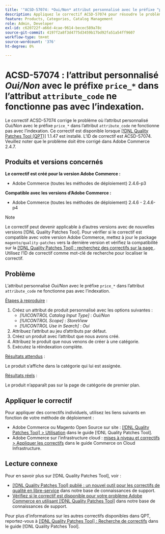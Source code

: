```yaml
---
title: '"ACSD-57074: *Oui/Non* attribut personnalisé avec le préfixe "price_*" dans l’attribut "attribute_code" ne fonctionne pas avec l’indexation"'
description: Appliquez le correctif ACSD-57074 pour résoudre le problème Adobe Commerce en raison duquel l’attribut personnalisé *Oui/Non* avec le préfixe &grave;price_*&grave; dans l’attribut &grave;attribute_code&grave; ne fonctionne pas avec l’indexation.
feature: Products, Categories, Catalog Management
role: Admin, Developer
exl-id: c620722f-a66d-4cae-9614-becec589a78c
source-git-commit: 4197f2a8f3d4775d3459b17bd92fa51a54ff9607
workflow-type: tm+mt
source-wordcount: '376'
ht-degree: 0%

---
```


# ACSD-57074 : l’attribut personnalisé *Oui/Non* avec le préfixe `price_*` dans l’attribut `attribute_code` ne fonctionne pas avec l’indexation.

Le correctif ACSD-57074 corrige le problème où l’attribut personnalisé *Oui/Non* avec le préfixe `price_*` dans l’attribut `attribute_code` ne fonctionne pas avec l’indexation. Ce correctif est disponible lorsque [[!DNL Quality Patches Tool (QPT)]](/help/announcements/adobe-commerce-announcements/magento-quality-patches-released-new-tool-to-self-serve-quality-patches.md) 1.1.47 est installé. L’ID de correctif est ACSD-57074. Veuillez noter que le problème doit être corrigé dans Adobe Commerce 2.4.7.

## Produits et versions concernés

**Le correctif est créé pour la version Adobe Commerce :**

* Adobe Commerce (toutes les méthodes de déploiement) 2.4.6-p3

**Compatible avec les versions d’Adobe Commerce :**

* Adobe Commerce (toutes les méthodes de déploiement) 2.4.6 - 2.4.6-p4

>[!NOTE]
>
>Le correctif peut devenir applicable à d’autres versions avec de nouvelles versions [!DNL Quality Patches Tool]. Pour vérifier si le correctif est compatible avec votre version Adobe Commerce, mettez à jour le package `magento/quality-patches` vers la dernière version et vérifiez la compatibilité sur la [[!DNL Quality Patches Tool] : recherchez des correctifs sur la page ](https://experienceleague.adobe.com/tools/commerce-quality-patches/index.html?lang=fr). Utilisez l’ID de correctif comme mot-clé de recherche pour localiser le correctif.

## Problème

L’attribut personnalisé *Oui/Non* avec le préfixe `price_*` dans l’attribut `attribute_code` ne fonctionne pas avec l’indexation.

<u>Étapes à reproduire</u> :

1. Créez un attribut de produit personnalisé avec les options suivantes :
   * *[!UICONTROL Catalog Input Type]* : *Oui/Non*
   * *[!UICONTROL Scope]* : *StoreView*
   * *[!UICONTROL Use in Search]* : *Oui*
1. Attribuez l’attribut au jeu d’attributs par défaut.
1. Créez un produit avec l’attribut que nous avons créé.
1. Attribuez le produit que nous venons de créer à une catégorie.
1. Exécutez la réindexation complète.

<u>Résultats attendus</u> :

Le produit s’affiche dans la catégorie qui lui est assignée.

<u>Résultats réels</u> :

Le produit n’apparaît pas sur la page de catégorie de premier plan.

## Appliquer le correctif

Pour appliquer des correctifs individuels, utilisez les liens suivants en fonction de votre méthode de déploiement :

* Adobe Commerce ou Magento Open Source sur site : [[!DNL Quality Patches Tool] > Utilisation](https://experienceleague.adobe.com/docs/commerce-operations/tools/quality-patches-tool/usage.html?lang=fr) dans le guide [!DNL Quality Patches Tool].
* Adobe Commerce sur l’infrastructure cloud : [mises à niveau et correctifs > Appliquer les correctifs](https://experienceleague.adobe.com/docs/commerce-cloud-service/user-guide/develop/upgrade/apply-patches.html?lang=fr) dans le guide Commerce on Cloud Infrastructure.

## Lecture connexe

Pour en savoir plus sur [!DNL Quality Patches Tool], voir :

* [[!DNL Quality Patches Tool] publié : un nouvel outil pour les correctifs de qualité en libre-service](/help/announcements/adobe-commerce-announcements/magento-quality-patches-released-new-tool-to-self-serve-quality-patches.md) dans notre base de connaissances de support.
* [Vérifiez si le correctif est disponible pour votre problème Adobe Commerce en utilisant  [!DNL Quality Patches Tool]](/help/support-tools/patches-available-in-qpt-tool/check-patch-for-magento-issue-with-magento-quality-patches.md) dans notre base de connaissances de support.

Pour plus d&#39;informations sur les autres correctifs disponibles dans QPT, reportez-vous à [[!DNL Quality Patches Tool] : Recherche de correctifs](https://experienceleague.adobe.com/tools/commerce-quality-patches/index.html?lang=fr) dans le guide [!DNL Quality Patches Tool].
